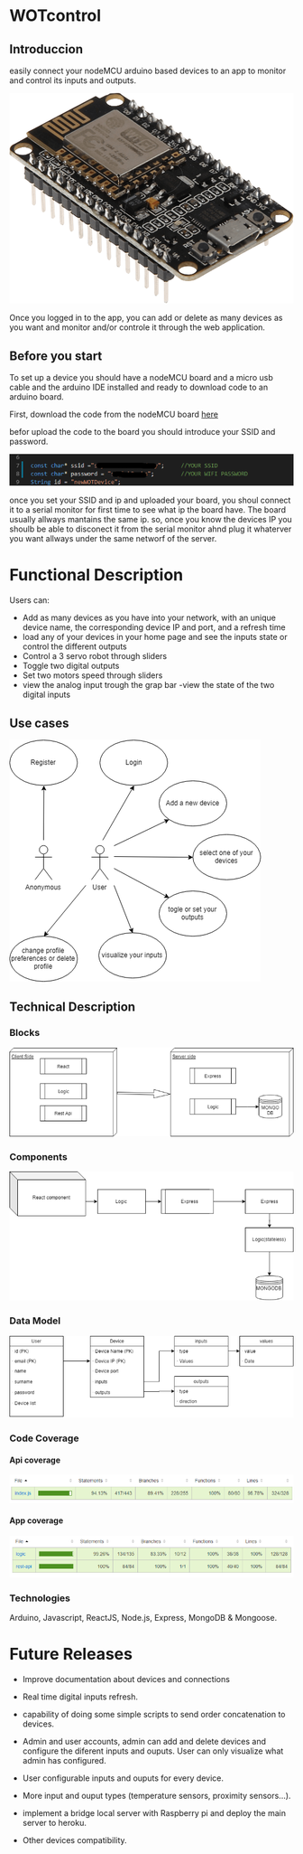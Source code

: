 # WOTcontrol

## Introduccion

easily connect your nodeMCU arduino based devices to an app to monitor and control its inputs and outputs.

![NodeMCU](images/nodeMCU.png)

Once you logged in to the app, you can add or delete as many devices as you want and monitor and/or controle it through the web application.

## Before you start

To set up a device you should have a nodeMCU board and a micro usb cable and the arduino IDE installed and ready to download code to an arduino board.

First, download the code from the nodeMCU board [here](../../WOT-arduino/wotdevice)

befor upload the code to the board you should introduce your SSID and password.


![ssid](images/ssid.png)

once you set your SSID and ip and uploaded your board, you shoul connect it to a serial monitor for first time to see what ip the board have. The board usually allways mantains the same ip. so, once you know the devices IP you shoulb be able to disconect it from the serial monitor ahnd plug it whaterver you want allways under the same networf of the server.


# Functional Description

Users can:

- Add as many devices as you have into your network, with an unique device name, the corresponding device IP and port, and a refresh time
- load any of your devices in your home page and see the inputs state or control the different outputs
- Control a 3 servo robot through sliders
- Toggle two digital outputs
- Set two motors speed through sliders
- view the analog input trough the grap bar
-view the state of the two digital inputs

## Use cases

![use cases](images/FuntionalDescription.png)


## Technical Description

### Blocks

![Blocks](images/Blocks.png)

### Components

![Components](images/Component.png)

### Data Model

![Data Model](images/DataModels.png)

### Code Coverage

#### Api coverage

![Api coverage](images/apiCoverage.png)


#### App coverage

![App coverage](images/appCoverage.png)

### Technologies

Arduino, Javascript, ReactJS, Node.js, Express, MongoDB & Mongoose.

# Future Releases

- Improve documentation about devices and connections

- Real time digital inputs refresh.

- capability of doing some simple scripts to send order concatenation to devices.

- Admin and user accounts, admin can add and delete devices and configure the diferent inputs and ouputs. User can only visualize what admin has configured.

- User configurable inputs and ouputs for every device.

- More input and ouput types (temperature sensors, proximity sensors...).

- implement a bridge local server with Raspberry pi and deploy the main server to heroku.

- Other devices compatibility.
